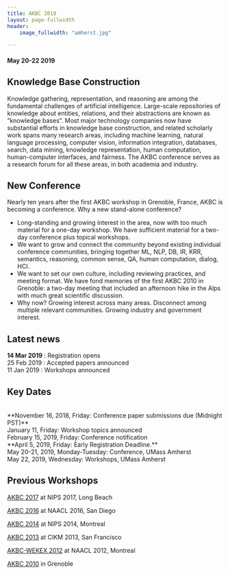```yaml
---
title: AKBC 2019
layout: page-fullwidth
header:
    image_fullwidth: "amherst.jpg"

---
```

#### May 20-22 2019


## Knowledge Base Construction
Knowledge gathering, representation, and reasoning are among the fundamental challenges of artificial intelligence.  Large-scale repositories of knowledge about entities, relations, and their abstractions are known as “knowledge bases”.  Most major technology companies now have substantial efforts in knowledge base construction, and related scholarly work spans many research areas, including machine learning, natural language processing, computer vision, information integration, databases, search, data mining, knowledge representation, human computation, human-computer interfaces, and fairness.  The AKBC conference serves as a research forum for all these areas, in both academia and industry.

## New Conference
  
Nearly ten years after the first AKBC workshop in Grenoble, France, AKBC is becoming a conference.  Why a new stand-alone conference?
* Long-standing and growing interest in the area, now with too much material for a one-day workshop.  We have sufficient material for a two-day conference plus topical workshops.
* We want to grow and connect the community beyond existing individual conference communities, bringing together ML, NLP, DB, IR, KRR, semantics, reasoning, common sense, QA, human computation, dialog, HCI.
* We want to set our own culture, including reviewing practices, and meeting format. We have fond memories of the first AKBC 2010 in Grenoble: a two-day meeting that included an afternoon hike in the Alps with much great scientific discussion.
* Why now?  Growing interest across many areas.  Disconnect among multiple relevant communities.  Growing industry and government interest.

## Latest news

**14 Mar 2019** : Registration opens <br />
25 Feb 2019 : Accepted papers announced <br />
11 Jan 2019 : Workshops announced <br />


<a name="dates"></a> 
## Key Dates
<br />
**November 16, 2018, Friday: Conference paper submissions due (Midnight PST)**<br />
January 11, Friday: Workshop topics announced<br />
February 15, 2019, Friday: Conference notification<br />
**April 5, 2019, Friday: Early Registration Deadline.**<br />
May 20-21, 2019, Monday-Tuesday: Conference, UMass Amherst<br />
May 22, 2019, Wednesday: Workshops, UMass Amherst<br />

## Previous Workshops

[AKBC 2017](http://akbc.ws/2017) at NIPS 2017, Long Beach

[AKBC 2016](http://akbc.ws/2016) at NAACL 2016, San Diego

[AKBC 2014](http://akbc.ws/2014) at NIPS 2014, Montreal

[AKBC 2013](http://akbc.ws/2013) at CIKM 2013, San Francisco

[AKBC-WEKEX 2012](http://akbcwekex2012.wordpress.com/) at NAACL 2012, Montreal

[AKBC 2010](http://videolectures.net/akbc2010_grenoble/) in Grenoble
